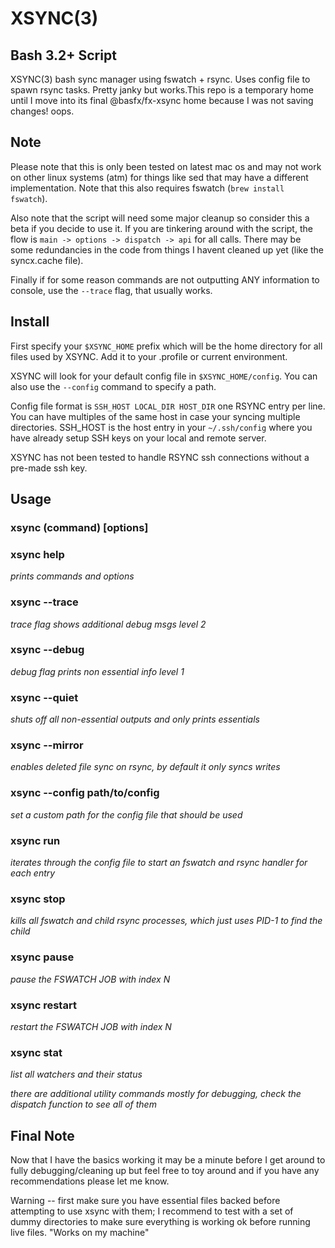 # XSYNC(3)

## Bash 3.2+ Script
XSYNC(3) bash sync manager using fswatch + rsync. Uses config file to spawn rsync tasks. Pretty janky but works.This repo 
is a temporary home until I move into its final @basfx/fx-xsync home because I was not saving changes! oops.

## Note
Please note that this is only been tested on latest mac os and may not work on other linux systems (atm) for things like sed that 
may have a different implementation. Note that this also requires fswatch (`brew install fswatch`).

Also note that the script will need some major cleanup so consider this a beta if you decide to use it. If you are tinkering around with the script, the flow is `main -> options -> dispatch -> api` for all calls. There may be some redundancies in the code from things I havent cleaned up yet (like the syncx.cache file).

Finally if for some reason commands are not outputting ANY information to console, use the `--trace` flag, that usually works. 

## Install

First specify your `$XSYNC_HOME` prefix which will be the home directory for all files used by XSYNC. Add it to your .profile or current environment.

XSYNC will look for your default config file in `$XSYNC_HOME/config`. You can also use the `--config` command to specify a path. 

Config file format is `SSH_HOST LOCAL_DIR HOST_DIR` one RSYNC entry per line. You can have multiples of the same host in case your 
syncing multiple directories. SSH_HOST is the host entry in your `~/.ssh/config` where you have already setup SSH keys on your local 
and remote server. 

XSYNC has not been tested to handle RSYNC ssh connections without a pre-made ssh key.

## Usage

### xsync (command) [options]

### xsync help
*prints commands and options*

### xsync --trace 
*trace flag shows additional debug msgs level 2*
### xsync --debug
*debug flag prints non essential info level 1*
### xsync --quiet
*shuts off all non-essential outputs and only prints essentials*
### xsync --mirror
*enables deleted file sync on rsync, by default it only syncs writes*
### xsync --config path/to/config
*set a custom path for the config file that should be used*

### xsync run 
*iterates through the config file to start an fswatch and rsync handler for each entry*
### xsync stop
*kills all fswatch and child rsync processes, which just uses PID-1 to find the child*
### xsync pause <N>
*pause the FSWATCH JOB with index N*
### xsync restart <N>
*restart the FSWATCH JOB with index N*
### xsync stat 
*list all watchers and their status*


*there are additional utility commands mostly for debugging, check the dispatch function to see all of them*

## Final Note

Now that I have the basics working it may be a minute before I get around to fully debugging/cleaning up but feel free to toy around 
and if you have any recommendations please let me know. 

Warning -- first make sure you have essential files backed before attempting to use xsync with them; I recommend to test with a set of dummy directories to make sure everything is working ok before running live files. "Works on my machine"
